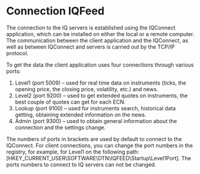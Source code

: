 # Connection IQFeed

The connection to the IQ servers is established using the IQConnect application, which can be installed on either the local or a remote computer. The communication between the client application and the IQConnect, as well as between IQConnect and servers is carried out by the TCP\/IP protocol. 

To get the data the client application uses four connections through various ports: 

1. Level1 (port 5009) – used for real time data on instruments (ticks, the opening price, the closing price, volatility, etc.) and news.
2. Level2 (port 9200) – used to get extended quotes on instruments, the best couple of quotes can get for each ECN.
3. Lookup (port 9100) – used for instruments search, historical data getting, obtaining extended information on the news.
4. Admin (port 9300) – used to obtain general information about the connection and the settings change.

The numbers of ports in brackets are used by default to connect to the IQConnect. For client connections, you can change the port numbers in the registry, for example, for Level1 on the following path: \[HKEY\_CURRENT\_USER\\SOFTWARE\\DTN\\IQFEED\\Startup\\Level1Port\]. The ports numbers to connect to IQ servers can not be changed. 

